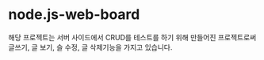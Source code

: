 # node.js-web-board

해당 프로젝트는 서버 사이드에서 CRUD를 테스트를 하기 위해 만들어진 프로젝트로써
글쓰기, 글 보기, 슬 수정, 글 삭제기능을 가지고 있습니다.
